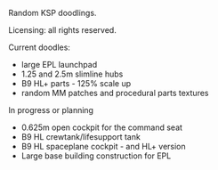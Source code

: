 Random KSP doodlings.

Licensing: all rights reserved.


Current doodles:

<ul>
<li>large EPL launchpad
<li>1.25 and 2.5m slimline hubs
<li>B9 HL+ parts - 125% scale up
<li>random MM patches and procedural parts textures
</ul>

In progress or planning
<ul>
<li>0.625m open cockpit for the command seat
<li>B9 HL crewtank/lifesupport tank
<li>B9 HL spaceplane cockpit - and HL+ version
<li>Large base building construction for EPL
</li>